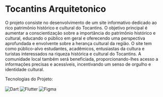 # Tocantins Arquitetonico

O projeto consiste no desenvolvimento de um site informativo dedicado ao rico patrimônio histórico e cultural do Tocantins. 
O objetivo principal é aumentar a conscientização sobre a importância do patrimônio histórico e cultural, educando o público em geral e oferecendo uma perspectiva aprofundada e envolvente sobre a herança cultural da região. 
O site tem como público-alvo estudantes, acadêmicos, entusiastas da cultura e turistas interessados na riqueza histórica e cultural do Tocantins. A comunidade local também será beneficiada, proporcionando-lhes acesso a informações precisas e acessíveis, incentivando um senso de orgulho e identidade cultural.

Tecnologias do Projeto:

<div style="display: inline_block">
  <img align="center" alt="Dart" src="https://img.shields.io/badge/Dart-0175C2?style=for-the-badge&logo=dart&logoColor=white" />
  <img align="center" alt="Flutter" src="https://img.shields.io/badge/Flutter-02569B?style=for-the-badge&logo=flutter&logoColor=white" />
   <img align="center" alt="Figma" src="https://img.shields.io/badge/Figma-F24E1E?style=for-the-badge&logo=figma&logoColor=white" />
</div><br/>
